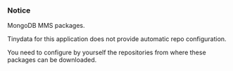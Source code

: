 ### Notice

MongoDB MMS packages.

Tinydata for this application does not provide automatic repo configuration.

You need to configure by yourself the repositories from where these packages can be downloaded.

